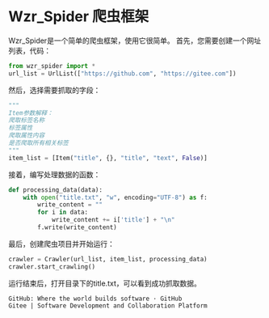 # Wzr_Spider 爬虫框架
Wzr_Spider是一个简单的爬虫框架，使用它很简单。
首先，您需要创建一个网址列表，代码：
```py
from wzr_spider import *
url_list = UrlList(["https://github.com", "https://gitee.com"])
```
然后，选择需要抓取的字段：
```py
"""
Item参数解释：
爬取标签名称
标签属性
爬取属性内容
是否爬取所有相关标签
"""
item_list = [Item("title", {}, "title", "text", False)]
```
接着，编写处理数据的函数：
```py
def processing_data(data):
    with open("title.txt", "w", encoding="UTF-8") as f:
        write_content = ""
        for i in data:
            write_content += i['title'] + "\n"
        f.write(write_content)
```
最后，创建爬虫项目并开始运行：
```py
crawler = Crawler(url_list, item_list, processing_data)
crawler.start_crawling()
```
运行结束后，打开目录下的title.txt，可以看到成功抓取数据。
```
GitHub: Where the world builds software · GitHub
Gitee | Software Development and Collaboration Platform
```

